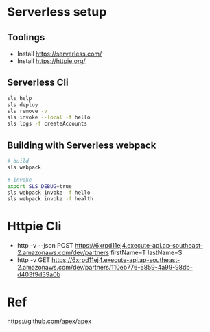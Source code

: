 # Serverless setup

## Toolings
* Install https://serverless.com/
* Install https://httpie.org/

## Serverless Cli
```bash
sls help
sls deploy
sls remove -v
sls invoke --local -f hello
sls logs -f createAccounts
```

## Building with Serverless webpack

```bash
# build
sls webpack

# invoke
export SLS_DEBUG=true
sls webpack invoke -f hello
sls webpack invoke -f health

```

# Httpie Cli
* http -v --json POST https://6xrpd11ej4.execute-api.ap-southeast-2.amazonaws.com/dev/partners firstName=T lastName=S
* http -v GET https://6xrpd11ej4.execute-api.ap-southeast-2.amazonaws.com/dev/partners/110eb776-5859-4a99-98db-d403f9d39a0b

# Ref
https://github.com/apex/apex
